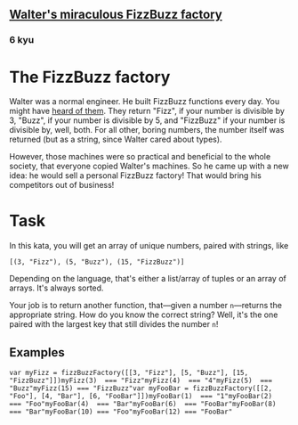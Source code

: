 <h2><a href=https://www.codewars.com/kata/5645d1a4d907bd6009000052/train/javascript target="_blank">Walter's miraculous FizzBuzz factory</a></h2><h3>6 kyu</h3><h1 id="the-fizzbuzz-factory">The FizzBuzz factory</h1><p>Walter was a normal engineer. He built FizzBuzz functions every day. You might have <a href="https://en.wikipedia.org/wiki/Fizz_buzz" data-turbolinks="false" target="_blank">heard of them</a>. They return "Fizz", if your number is divisible by 3, "Buzz", if your number is divisible by 5, and "FizzBuzz" if your number is divisible by, well, both. For all other, boring numbers, the number itself was returned (but as a string, since Walter cared about types).</p><p>However, those machines were so practical and beneficial to the whole society, that everyone copied Walter's machines. So he came up with a new idea: he would sell a personal FizzBuzz factory! That would bring his competitors out of business!</p><h1 id="task">Task</h1><p>In this kata, you will get an array of unique numbers, paired with strings, like</p><pre><code>[(3, "Fizz"), (5, "Buzz"), (15, "FizzBuzz")]</code></pre><p>Depending on the language, that's either a list/array of tuples or an array of arrays. It's always sorted.</p><p>Your job is to return another function, that—given a number <code>n</code>—returns the appropriate string. How do you know the correct string? Well, it's the one paired with the largest key that still divides the number <code>n</code>!</p><h2 id="examples">Examples</h2><pre><code class="language-javascript"><span class="cm-keyword">var</span> <span class="cm-def">myFizz</span> <span class="cm-operator">=</span> <span class="cm-variable">fizzBuzzFactory</span>([[<span class="cm-number">3</span>, <span class="cm-string">"Fizz"</span>], [<span class="cm-number">5</span>, <span class="cm-string">"Buzz"</span>], [<span class="cm-number">15</span>, <span class="cm-string">"FizzBuzz"</span>]])<span class="cm-variable">myFizz</span>(<span class="cm-number">3</span>)  <span class="cm-operator">===</span> <span class="cm-string">"Fizz"</span><span class="cm-variable">myFizz</span>(<span class="cm-number">4</span>)  <span class="cm-operator">===</span> <span class="cm-string">"4"</span><span class="cm-variable">myFizz</span>(<span class="cm-number">5</span>)  <span class="cm-operator">===</span> <span class="cm-string">"Buzz"</span><span class="cm-variable">myFizz</span>(<span class="cm-number">15</span>) <span class="cm-operator">===</span> <span class="cm-string">"FizzBuzz"</span><span class="cm-keyword">var</span> <span class="cm-def">myFooBar</span> <span class="cm-operator">=</span> <span class="cm-variable">fizzBuzzFactory</span>([[<span class="cm-number">2</span>, <span class="cm-string">"Foo"</span>], [<span class="cm-number">4</span>, <span class="cm-string">"Bar"</span>], [<span class="cm-number">6</span>, <span class="cm-string">"FooBar"</span>]])<span class="cm-variable">myFooBar</span>(<span class="cm-number">1</span>)  <span class="cm-operator">===</span> <span class="cm-string">"1"</span><span class="cm-variable">myFooBar</span>(<span class="cm-number">2</span>)  <span class="cm-operator">===</span> <span class="cm-string">"Foo"</span><span class="cm-variable">myFooBar</span>(<span class="cm-number">4</span>)  <span class="cm-operator">===</span> <span class="cm-string">"Bar"</span><span class="cm-variable">myFooBar</span>(<span class="cm-number">6</span>)  <span class="cm-operator">===</span> <span class="cm-string">"FooBar"</span><span class="cm-variable">myFooBar</span>(<span class="cm-number">8</span>)  <span class="cm-operator">===</span> <span class="cm-string">"Bar"</span><span class="cm-variable">myFooBar</span>(<span class="cm-number">10</span>) <span class="cm-operator">===</span> <span class="cm-string">"Foo"</span><span class="cm-variable">myFooBar</span>(<span class="cm-number">12</span>) <span class="cm-operator">===</span> <span class="cm-string">"FooBar"</span></code></pre><pre style="display: none;"><code class="language-haskell"><span class="cm-keyword">let</span> <span class="cm-variable">myFizz</span> <span class="cm-keyword">=</span> <span class="cm-variable">fizzBuzzFactory</span> [(<span class="cm-number">3</span>, <span class="cm-string">"Fizz"</span>), (<span class="cm-number">5</span>, <span class="cm-string">"Buzz"</span>), (<span class="cm-number">15</span>, <span class="cm-string">"FizzBuzz"</span>)]<span class="cm-variable">myFizz</span> <span class="cm-number">3</span> `<span class="cm-variable">shouldBe</span>` <span class="cm-string">"Fizz"</span><span class="cm-variable">myFizz</span> <span class="cm-number">4</span> `<span class="cm-variable">shouldBe</span>` <span class="cm-string">"4"</span><span class="cm-variable">myFizz</span> <span class="cm-number">5</span> `<span class="cm-variable">shouldBe</span>` <span class="cm-string">"Buzz"</span><span class="cm-variable">myFizz</span> <span class="cm-number">15</span> `<span class="cm-variable">shouldBe</span>` <span class="cm-string">"FizzBuzz"</span>    <span class="cm-variable">myFizz</span> <span class="cm-number">30</span> `<span class="cm-variable">shouldBe</span>` <span class="cm-string">"FizzBuzz"</span><span class="cm-variable">myFizz</span> <span class="cm-number">31</span> `<span class="cm-variable">shouldBe</span>` <span class="cm-string">"31"</span><span class="cm-keyword">let</span> <span class="cm-variable">myFooBar</span> <span class="cm-keyword">=</span> <span class="cm-variable">fizzBuzzFactory</span> [(<span class="cm-number">2</span>, <span class="cm-string">"Foo"</span>), (<span class="cm-number">4</span>, <span class="cm-string">"Bar"</span>), (<span class="cm-number">6</span>, <span class="cm-string">"FooBar"</span>)]<span class="cm-variable">myFooBar</span>  <span class="cm-number">1</span> `<span class="cm-variable">shouldBe</span>` <span class="cm-string">"1"</span><span class="cm-variable">myFooBar</span>  <span class="cm-number">2</span> `<span class="cm-variable">shouldBe</span>` <span class="cm-string">"Foo"</span><span class="cm-variable">myFooBar</span>  <span class="cm-number">4</span> `<span class="cm-variable">shouldBe</span>` <span class="cm-string">"Bar"</span><span class="cm-variable">myFooBar</span>  <span class="cm-number">6</span> `<span class="cm-variable">shouldBe</span>` <span class="cm-string">"FooBar"</span><span class="cm-variable">myFooBar</span>  <span class="cm-number">8</span> `<span class="cm-variable">shouldBe</span>` <span class="cm-string">"Bar"</span><span class="cm-variable">myFooBar</span> <span class="cm-number">10</span> `<span class="cm-variable">shouldBe</span>` <span class="cm-string">"Foo"</span><span class="cm-variable">myFooBar</span> <span class="cm-number">12</span> `<span class="cm-variable">shouldBe</span>` <span class="cm-string">"FooBar"</span></code></pre>